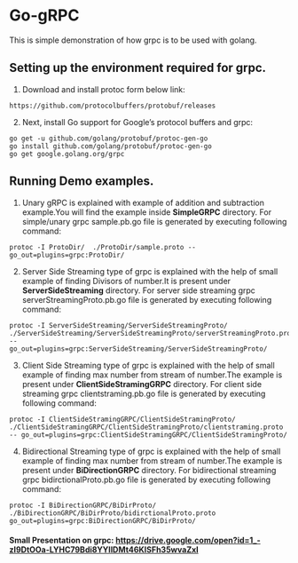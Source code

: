 # Go-gRPC
This is simple demonstration of how grpc is to be used with golang.

## Setting up the environment required for grpc.
1. Download and install protoc form below link:
  ~~~ 
  https://github.com/protocolbuffers/protobuf/releases
  ~~~
2. Next, install Go support for Google’s protocol buffers and grpc:
  ~~~
  go get -u github.com/golang/protobuf/protoc-gen-go
  go install github.com/golang/protobuf/protoc-gen-go
  go get google.golang.org/grpc
  ~~~

## Running Demo examples.
1. Unary gRPC is explained with example of addition and subtraction example.You will find the example inside __SimpleGRPC__ directory.
For simple/unary grpc sample.pb.go file is generated by executing following command:
 ~~~ 
 protoc -I ProtoDir/  ./ProtoDir/sample.proto --go_out=plugins=grpc:ProtoDir/ 
 ~~~ 

2. Server Side Streaming type of grpc is explained with the help of small example of finding Divisors of number.It is present under __ServerSideStreaming__ directory.
For server side streaming grpc serverStreamingProto.pb.go file is generated by executing following command:
 ~~~
 protoc -I ServerSideStreaming/ServerSideStreamingProto/ ./ServerSideStreaming/ServerSideStreamingProto/serverStreamingProto.proto --    go_out=plugins=grpc:ServerSideStreaming/ServerSideStreamingProto/
 ~~~

3. Client Side Streaming type of grpc is explained with the help of small example of finding max number from stream of number.The example is present under __ClientSideStramingGRPC__ directory.
For client side streaming grpc clientstraming.pb.go file is generated by executing following command:
 ~~~
 protoc -I ClientSideStramingGRPC/ClientSideStramingProto/ ./ClientSideStramingGRPC/ClientSideStramingProto/clientstraming.proto -- go_out=plugins=grpc:ClientSideStramingGRPC/ClientSideStramingProto/
 ~~~ 

4. Bidirectional Streaming type of grpc is explained with the help of small example of finding max number from stream of number.The example is present under __BiDirectionGRPC__ directory.
For bidirectional streaming grpc bidirctionalProto.pb.go file is generated by executing following command:
 ~~~
 protoc -I BiDirectionGRPC/BiDirProto/ ./BiDirectionGRPC/BiDirProto/bidirctionalProto.proto go_out=plugins=grpc:BiDirectionGRPC/BiDirProto/
 ~~~
 
 
#### Small Presentation on grpc: https://drive.google.com/open?id=1_-zI9DtOOa-LYHC79Bdi8YYlIDMt46KISFh35wvaZxI
